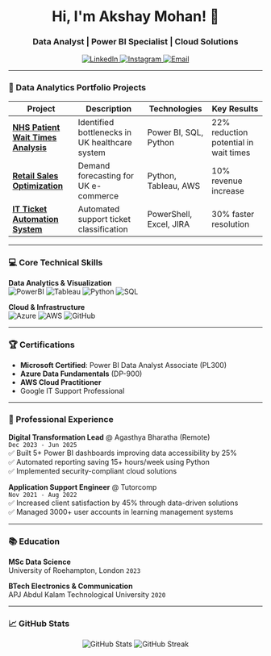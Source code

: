 <h1 align="center">Hi, I'm Akshay Mohan! 👋</h1>
<h3 align="center">Data Analyst | Power BI Specialist | Cloud Solutions</h3>

<p align="center">
  <a href="https://linkedin.com/in/mohanakshay" target="_blank">
    <img src="https://img.shields.io/badge/LinkedIn-0A66C2?style=for-the-badge&logo=linkedin&logoColor=white" alt="LinkedIn"/>
  </a>
  <a href="https://www.instagram.com/akshay_mo_han/" target="_blank">
    <img src="https://img.shields.io/badge/Instagram-E4405F?style=for-the-badge&logo=instagram&logoColor=white" alt="Instagram"/>
  </a>
  <a href="mailto:akshaymohanofficial@gmail.com">
    <img src="https://img.shields.io/badge/Email-EA4335?style=for-the-badge&logo=gmail&logoColor=white" alt="Email"/>
  </a>
</p>

---

### 🚀 Data Analytics Portfolio Projects

| Project | Description | Technologies | Key Results |
|---------|-------------|--------------|-------------|
| **[NHS Patient Wait Times Analysis](link)** | Identified bottlenecks in UK healthcare system | Power BI, SQL, Python | 22% reduction potential in wait times |
| **[Retail Sales Optimization](link)** | Demand forecasting for UK e-commerce | Python, Tableau, AWS | 10% revenue increase |
| **[IT Ticket Automation System](link)** | Automated support ticket classification | PowerShell, Excel, JIRA | 30% faster resolution |

---

### 💻 Core Technical Skills
**Data Analytics & Visualization**  
![PowerBI](https://img.shields.io/badge/PowerBI-F2C811?style=flat-square&logo=powerbi&logoColor=black)
![Tableau](https://img.shields.io/badge/Tableau-E97627?style=flat-square&logo=tableau&logoColor=white)
![Python](https://img.shields.io/badge/Python-3776AB?style=flat-square&logo=python&logoColor=white)
![SQL](https://img.shields.io/badge/SQL-4479A1?style=flat-square&logo=mysql&logoColor=white)

**Cloud & Infrastructure**  
![Azure](https://img.shields.io/badge/Azure-0078D4?style=flat-square&logo=microsoftazure&logoColor=white)
![AWS](https://img.shields.io/badge/AWS-232F3E?style=flat-square&logo=amazonaws&logoColor=white)
![GitHub](https://img.shields.io/badge/GitHub-181717?style=flat-square&logo=github&logoColor=white)

---

### 🏆 Certifications
- **Microsoft Certified**: Power BI Data Analyst Associate (PL300) 
- **Azure Data Fundamentals** (DP-900)
- **AWS Cloud Practitioner** 
- Google IT Support Professional

---

### 💼 Professional Experience
**Digital Transformation Lead** @ Agasthya Bharatha (Remote)  
`Dec 2023 - Jun 2025`  
✅ Built 5+ Power BI dashboards improving data accessibility by 25%  
✅ Automated reporting saving 15+ hours/week using Python  
✅ Implemented security-compliant cloud solutions  

**Application Support Engineer** @ Tutorcomp  
`Nov 2021 - Aug 2022`  
✅ Increased client satisfaction by 45% through data-driven solutions  
✅ Managed 3000+ user accounts in learning management systems  

---

### 📚 Education
**MSc Data Science**  
University of Roehampton, London `2023`  

**BTech Electronics & Communication**  
APJ Abdul Kalam Technological University `2020`  

---

### 📈 GitHub Stats
<p align="center">
  <img src="https://github-readme-stats.vercel.app/api?username=yourusername&show_icons=true&theme=dark" alt="GitHub Stats"/>
  <img src="https://github-readme-streak-stats.herokuapp.com/?user=yourusername&theme=dark" alt="GitHub Streak"/>
</p>
